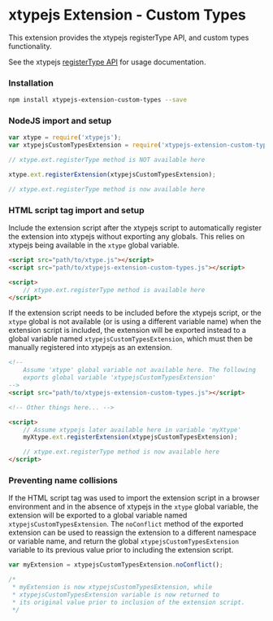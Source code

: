 # xtypejs Extension - Custom Types

This extension provides the xtypejs registerType API, and custom types functionality.

See the xtypejs [registerType API](http://xtype.js.org/api/registerType) for usage documentation.

### Installation

```sh
npm install xtypejs-extension-custom-types --save
```

### NodeJS import and setup

```js
var xtype = require('xtypejs');
var xtypejsCustomTypesExtension = require('xtypejs-extension-custom-types');

// xtype.ext.registerType method is NOT available here

xtype.ext.registerExtension(xtypejsCustomTypesExtension);

// xtype.ext.registerType method is now available here
```

### HTML script tag import and setup

 Include the extension script after the xtypejs script to automatically register the extension into xtypejs without exporting any globals. This relies on xtypejs being available in the `xtype` global variable.

```html
<script src="path/to/xtype.js"></script>
<script src="path/to/xtypejs-extension-custom-types.js"></script>

<script>
    // xtype.ext.registerType method is available here
</script>
```

If the extension script needs to be included before the xtypejs script, or the `xtype` global is not available (or is using a different variable name) when the extension script is included, the extension will be exported instead to a global variable named `xtypejsCustomTypesExtension`, which must then be manually registered into xtypejs as an extension.

```html
<!--
    Assume 'xtype' global variable not available here. The following
    exports global variable 'xtypejsCustomTypesExtension'
-->
<script src="path/to/xtypejs-extension-custom-types.js"></script>

<!-- Other things here... -->

<script>
    // Assume xtypejs later available here in variable 'myXtype'
    myXtype.ext.registerExtension(xtypejsCustomTypesExtension);

    // xtype.ext.registerType method is now available here
</script>
```

### Preventing name collisions

If the HTML script tag was used to import the extension script in a browser environment and in the absence of xtypejs in the `xtype` global variable, the extension will be exported to a global variable named `xtypejsCustomTypesExtension`. The `noConflict` method of the exported extension can be used to reassign the extension to a different namespace or variable name, and return the global `xtypejsCustomTypesExtension` variable to its previous value prior to including the extension script.

```js
var myExtension = xtypejsCustomTypesExtension.noConflict();

/*
 * myExtension is now xtypejsCustomTypesExtension, while 
 * xtypejsCustomTypesExtension variable is now returned to
 * its original value prior to inclusion of the extension script.
 */ 
```